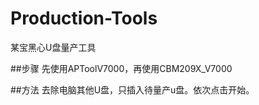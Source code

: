 # Production-Tools
某宝黑心U盘量产工具


##步骤
先使用APToolV7000，再使用CBM209X_V7000

##方法
去除电脑其他U盘，只插入待量产u盘。依次点击开始。
